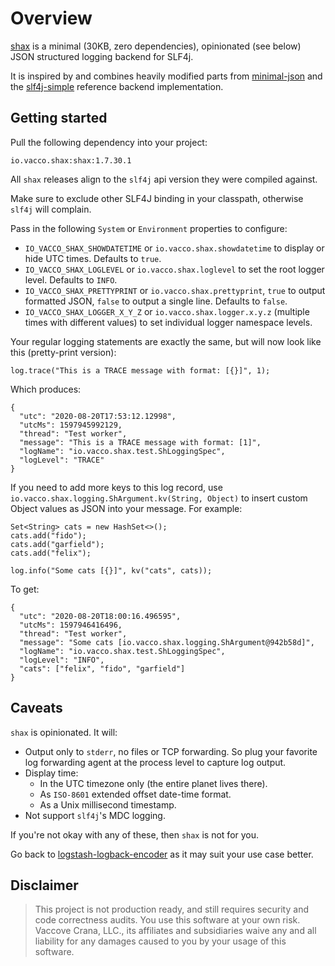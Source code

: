 # Overview

[shax](https://en.wikipedia.org/wiki/List_of_demons_in_the_Ars_Goetia#Marquises) is
a minimal (30KB, zero dependencies), opinionated (see below) JSON structured logging
backend for SLF4j.

It is inspired by and combines heavily modified parts from [minimal-json](https://github.com/ralfstx/minimal-json)
and the [slf4j-simple](https://github.com/qos-ch/slf4j/tree/master/slf4j-simple) reference
backend implementation.

## Getting started

Pull the following dependency into your project:

```io.vacco.shax:shax:1.7.30.1```

All `shax` releases align to the `slf4j` api version they were compiled against.

Make sure to exclude other SLF4J binding in your classpath, otherwise `slf4j` will complain.

Pass in the following `System` or `Environment` properties to configure:

- `IO_VACCO_SHAX_SHOWDATETIME` or `io.vacco.shax.showdatetime` to display or hide UTC times. Defaults to `true`.
- `IO_VACCO_SHAX_LOGLEVEL` or `io.vacco.shax.loglevel` to set the root logger level. Defaults to `INFO`.
- `IO_VACCO_SHAX_PRETTYPRINT` or `io.vacco.shax.prettyprint`, `true` to output formatted JSON, `false` to output a single line. Defaults to `false`.
- `IO_VACCO_SHAX_LOGGER_X_Y_Z` or `io.vacco.shax.logger.x.y.z` (multiple times with different values) to set individual logger namespace levels.

Your regular logging statements are exactly the same, but will now look like this (pretty-print version):

```
log.trace("This is a TRACE message with format: [{}]", 1);
```

Which produces:

```
{
  "utc": "2020-08-20T17:53:12.12998",
  "utcMs": 1597945992129,
  "thread": "Test worker",
  "message": "This is a TRACE message with format: [1]",
  "logName": "io.vacco.shax.test.ShLoggingSpec",
  "logLevel": "TRACE"
}
```

If you need to add more keys to this log record, use `io.vacco.shax.logging.ShArgument.kv(String, Object)`
to insert custom Object values as JSON into your message. For example:

```
Set<String> cats = new HashSet<>();
cats.add("fido");
cats.add("garfield");
cats.add("felix");

log.info("Some cats [{}]", kv("cats", cats));
```

To get:

```
{
  "utc": "2020-08-20T18:00:16.496595",
  "utcMs": 1597946416496,
  "thread": "Test worker",
  "message": "Some cats [io.vacco.shax.logging.ShArgument@942b58d]",
  "logName": "io.vacco.shax.test.ShLoggingSpec",
  "logLevel": "INFO",
  "cats": ["felix", "fido", "garfield"]
}
```

## Caveats

`shax` is opinionated. It will:

- Output only to `stderr`, no files or TCP forwarding. So plug your favorite log forwarding
  agent at the process level to capture log output.
- Display time:
  - In the UTC timezone only (the entire planet lives there).
  - As `ISO-8601` extended offset date-time format.
  - As a Unix millisecond timestamp.
- Not support `slf4j`'s MDC logging.

If you're not okay with any of these, then `shax` is not for you.

Go back to [logstash-logback-encoder](https://github.com/logstash/logstash-logback-encoder)
as it may suit your use case better.


## Disclaimer

> This project is not production ready, and still requires security and code correctness audits.
> You use this software at your own risk. Vaccove Crana, LLC., its affiliates and subsidiaries
> waive any and all liability for any damages caused to you by your usage of this software.
